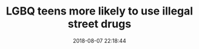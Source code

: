 ---
_external_link: https://www.reuters.com/article/us-health-teens-lgbq-drugs/lgbq-teens-more-likely-to-use-illegal-street-drugs-idUSKBN1KS2I2
archived_url: https://web.archive.org/web/20210616211433/https://www.reuters.com/article/us-health-teens-lgbq-drugs/lgbq-teens-more-likely-to-use-illegal-street-drugs-idUSKBN1KS2I2
article: '(Reuters Health) - Lesbian, gay, bisexual or questioning teens are at least
  twice as likely as their heterosexual peers to use illegal drugs like cocaine, ecstasy,
  heroin and methamphetamines, a U.S. study suggests. Previous research suggests that
  stressors related to being closeted or coming out and being rejected by family or
  friends could contribute to an increased risk of substance use among sexual minority
  teens, senior study author John Ayers of San Diego State University in California
  told Reuters Health. For the new study, researchers looked at data from roughly
  14,703 high school students who had been surveyed about their lifetime and prior-month
  use of 15 different substances, including illegal drugs as well as tobacco, alcohol
  and prescription drugs that werent given to them by a physician. Overall, LGBQ teens
  were 12 percent more likely than other teens to report any substance use in their
  lifetimes and 27 percent more likely to report substance use in the previous month,
  the study found. LGBQ youth were more than three times more likely to try heroin
  or methamphetamines at least once, and more than twice as likely to try ecstasy
  or cocaine, the study also found. Stressors faced by LGBQ teens, such as stigma
  and isolation, "may make drugs foolishly appear attractive as a coping mechanism,"
  Ayers said by email. "Even experimentation with these harder drugs can derail a
  teens future," he said. The vast majority of teens didnt use illegal drugs, regardless
  of sexual orientation, researchers report in the American Journal of Public Health.
  For example, 6.6 percent of LBGQ teens had used heroin in their lifetimes, compared
  with 1.3 percent of heterosexual youth. And, 8.6 percent of LGBQ adolescents had
  used methamphetamines compared with 2.1 percent of other teens. Marijuana was more
  common, used at some point by half of LGBQ youth and almost 38 percent of other
  teens. Teen drinking and smoking were even more common. Almost 72 percent of LGBQ
  teens had tried alcohol in their lifetimes, as had 63 percent of heterosexual youth.
  With cigarettes, 47 percent of LGBQ youth said they had smoked at least once, as
  did 31 percent of heterosexual teens. Just over 11 percent of adolescents in the
  study identified as a sexual minority: 2 percent were lesbian or gay, 6 percent
  were bisexual, and 3.2 percent were questioning their identities. The study wasnt
  a controlled experiment designed to prove whether or sexual orientation might directly
  influence substance use or impact how much teens smoked, drank or did drugs. Smaller
  studies, however, have suggested that sexual minority youth are at greater risk
  for alcohol and other drug use, "and this large national study strengthens this
  understanding," said Kimberly OBrien, a researcher at Boston Childrens Hospital
  and Education Development Center and a psychiatry instructor at Harvard Medical
  School. "The fact that the proportion of youth who identify as LGBQ is increasing
  (makes) it even more important for families and professionals to pay attention to
  this relationship because of the increasing numbers of youth affected," OBrien,
  who wasnt involved in the study, said by email. Parents can call the national Substance
  Abuse and Mental Health Services Administrations hotline at 1-800-662-HELP to receive
  treatment referral from qualified experts. SOURCE: bit.ly/2LZTfiA American Journal
  of Public Health, online July 11, 2018.'
date: '2018-08-07 22:18:44'
description: Lesbian, gay, bisexual or questioning teens are at least twice as likely
  as their heterosexual peers to use illegal drugs like cocaine, ecstasy, heroin and
  methamphetamines, a U.S. study suggests.
headline: LGBQ teens more likely to use illegal street drugs
image:
  focal_point: Smart
original_url: https://www.reuters.com/article/us-health-teens-lgbq-drugs/lgbq-teens-more-likely-to-use-illegal-street-drugs-idUSKBN1KS2I2
outline_html: '<p>(Reuters Health) - Lesbian, gay, bisexual or questioning teens are
  at least twice as likely as their heterosexual peers to use illegal drugs like cocaine,
  ecstasy, heroin and methamphetamines, a U.S. study suggests.</p>

  <p>Previous research suggests that stressors related to being closeted or coming
  out and being rejected by family or friends could contribute to an increased risk
  of substance use among sexual minority teens, senior study author John Ayers of
  San Diego State University in California told Reuters Health.</p>

  <p>For the new study, researchers looked at data from roughly 14,703 high school
  students who had been surveyed about their lifetime and prior-month use of 15 different
  substances, including illegal drugs as well as tobacco, alcohol and prescription
  drugs that weren&rsquo;t given to them by a physician.</p>

  <p>Overall, LGBQ teens were 12 percent more likely than other teens to report any
  substance use in their lifetimes and 27 percent more likely to report substance
  use in the previous month, the study found.</p>

  <p>LGBQ youth were more than three times more likely to try heroin or methamphetamines
  at least once, and more than twice as likely to try ecstasy or cocaine, the study
  also found.</p>

  <p>Stressors faced by LGBQ teens, such as stigma and isolation, &ldquo;may make
  drugs foolishly appear attractive as a coping mechanism,&rdquo; Ayers said by email.</p>

  <p>&ldquo;Even experimentation with these harder drugs can derail a teen&rsquo;s
  future,&rdquo; he said.</p>

  <p>The vast majority of teens didn&rsquo;t use illegal drugs, regardless of sexual
  orientation, researchers report in the American Journal of Public Health.</p>

  <p>For example, 6.6 percent of LBGQ teens had used heroin in their lifetimes, compared
  with 1.3 percent of heterosexual youth. And, 8.6 percent of LGBQ adolescents had
  used methamphetamines compared with 2.1 percent of other teens.</p>

  <p>Marijuana was more common, used at some point by half of LGBQ youth and almost
  38 percent of other teens.</p>

  <p>Teen drinking and smoking were even more common. Almost 72 percent of LGBQ teens
  had tried alcohol in their lifetimes, as had 63 percent of heterosexual youth. With
  cigarettes, 47 percent of LGBQ youth said they had smoked at least once, as did
  31 percent of heterosexual teens.</p>

  <p>Just over 11 percent of adolescents in the study identified as a sexual minority:
  2 percent were lesbian or gay, 6 percent were bisexual, and 3.2 percent were questioning
  their identities.</p>

  <p>The study wasn&rsquo;t a controlled experiment designed to prove whether or sexual
  orientation might directly influence substance use or impact how much teens smoked,
  drank or did drugs.</p>

  <p>Smaller studies, however, have suggested that sexual minority youth are at greater
  risk for alcohol and other drug use, &ldquo;and this large national study strengthens
  this understanding,&rdquo; said Kimberly O&rsquo;Brien, a researcher at Boston Children&rsquo;s
  Hospital and Education Development Center and a psychiatry instructor at Harvard
  Medical School.</p>

  <p>&ldquo;The fact that the proportion of youth who identify as LGBQ is increasing
  (makes) it even more important for families and professionals to pay attention to
  this relationship because of the increasing numbers of youth affected,&rdquo; O&rsquo;Brien,
  who wasn&rsquo;t involved in the study, said by email.</p>

  <p>Parents can call the national Substance Abuse and Mental Health Services Administration&rsquo;s
  hotline at 1-800-662-HELP to receive treatment referral from qualified experts.</p>

  <p>SOURCE: <a href="http://bit.ly/2LZTfiA">bit.ly/2LZTfiA</a> American Journal of
  Public Health, online July 11, 2018.</p>'
outline_img: https://www.google.com/s2/favicons?domain=reuters.com
publication: U.S.
summary: Overall, LGBQ teens were 12 percent more likely than other teens to report
  any substance use in their lifetimes and 27 percent more likely to report substance
  use in the previous month, the study found. Stressors faced by LGBQ teens, such
  as stigma and isolation, "may make drugs foolishly appear...
title: LGBQ teens more likely to use illegal street drugs

---